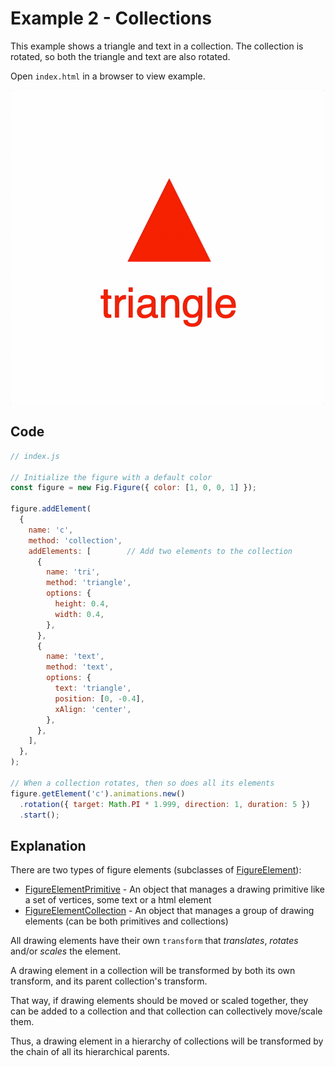 # Example 2 - Collections

This example shows a triangle and text in a collection. The collection is rotated, so both the triangle and text are also rotated.

Open `index.html` in a browser to view example.

![example](./example.gif)

## Code
```js
// index.js

// Initialize the figure with a default color
const figure = new Fig.Figure({ color: [1, 0, 0, 1] });

figure.addElement(
  {
    name: 'c',
    method: 'collection',
    addElements: [        // Add two elements to the collection
      {
        name: 'tri',
        method: 'triangle',
        options: {
          height: 0.4,
          width: 0.4,
        },
      },
      {
        name: 'text',
        method: 'text',
        options: {
          text: 'triangle',
          position: [0, -0.4],
          xAlign: 'center',
        },
      },
    ],
  },
);

// When a collection rotates, then so does all its elements
figure.getElement('c').animations.new()
  .rotation({ target: Math.PI * 1.999, direction: 1, duration: 5 })
  .start();
```

## Explanation

There are two types of figure elements (subclasses of [FigureElement](https://airladon.github.io/FigureOne/#figureelement)):

* [FigureElementPrimitive](https://airladon.github.io/FigureOne/#figureelementprimitive) - An object that manages a drawing primitive like a set of vertices, some text or a html element
* [FigureElementCollection](https://airladon.github.io/FigureOne/#figureelementcollection) - An object that manages a group of drawing elements (can be both primitives and collections)

All drawing elements have their own `transform` that *translates*, *rotates* and/or *scales* the element.

A drawing element in a collection will be transformed by both its own transform, and its parent collection's transform.

That way, if drawing elements should be moved or scaled together, they can be added to a collection and that collection can collectively move/scale them.

Thus, a drawing element in a hierarchy of collections will be transformed by the chain of all its hierarchical parents.
